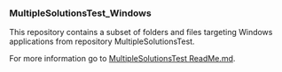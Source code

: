 ### MultipleSolutionsTest_Windows 
This repository contains a subset of folders and files targeting Windows applications from repository MultipleSolutionsTest. 

For more information go to [MultipleSolutionsTest ReadMe.md](https://github.com/tracktownsoftware/MultipleSolutionsTest/blob/master/ReadMe.md).
